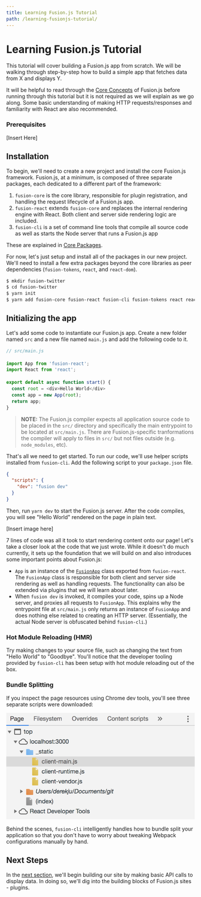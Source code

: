 ```yaml
---
title: Learning Fusion.js Tutorial
path: /learning-fusionjs-tutorial/
---
```


# Learning Fusion.js Tutorial

This tutorial will cover building a Fusion.js app from scratch. We will be walking through step-by-step how to build a simple app that fetches data from X and displays Y.

It will be helpful to read through the [Core Concepts](/docs/core-concepts) of Fusion.js before running through this tutorial but it is not required as we will explain as we go along. Some basic understanding of making HTTP requests/responses and familiarity with React are also recommended.

### Prerequisites

[Insert Here]

## Installation

To begin, we'll need to create a new project and install the core Fusion.js framework. Fusion.js, at a minimum, is composed of three separate packages, each dedicated to a different part of the framework:

1. `fusion-core` is the core library, responsible for plugin registration, and handling the request lifecycle of a Fusion.js app.
2. `fusion-react` extends `fusion-core` and replaces the internal rendering engine with React. Both client and server side rendering logic are included.
3. `fusion-cli` is a set of command line tools that compile all source code as well as starts the Node server that runs a Fusion.js app

These are explained in [Core Packages](/docs/core-concepts/core-packages).

For now, let's just setup and install all of the packages in our new project. We'll need to install a few extra packages beyond the core libraries as peer dependencies (`fusion-tokens`, `react`, and `react-dom`).

```sh
$ mkdir fusion-twitter
$ cd fusion-twitter
$ yarn init
$ yarn add fusion-core fusion-react fusion-cli fusion-tokens react react-dom
```

## Initializing the app

Let's add some code to instantiate our Fusion.js app. Create a new folder named `src` and a new file named `main.js` and add the following code to it.

```js
// src/main.js

import App from 'fusion-react';
import React from 'react';

export default async function start() {
  const root = <div>Hello World</div>
  const app = new App(root);
  return app;
}
```

> **NOTE:** The Fusion.js compiler expects all application source code to be placed in the `src/` directory and specifically the main entrypoint to be located at `src/main.js`. There are Fusion.js-specific tranformations the compiler will apply to files in `src/` but not files outside (e.g. `node_modules`, etc).

That's all we need to get started. To run our code, we'll use helper scripts installed from `fusion-cli`. Add the following script to your `package.json` file.

```json
{
  "scripts": {
    "dev": "fusion dev"
  }
}
```

Then, run `yarn dev` to start the Fusion.js server. After the code compiles, you will see "Hello World" rendered on the page in plain text.

[Insert image here]

7 lines of code was all it took to start rendering content onto our page! Let's take a closer look at the code that we just wrote. While it doesn't do much currently, it sets up the foundation that we will build on and also introduces some important points about Fusion.js:

* `App` is an instance of the [`FusionApp`](/api/fusion-core#app) class exported from `fusion-react`. The `FusionApp` class is responsible for both client and server side rendering as well as handling requests. The functionality can also be extended via plugins that we will learn about later.
* When `fusion dev` is invoked, it compiles your code, spins up a Node server, and proxies all requests to `FusionApp`. This explains why the entrypoint file at `src/main.js` only returns an instance of `FusionApp` and does nothing else related to creating an HTTP server. (Essentially, the actual Node server is obfuscated behind `fusion-cli`.)

### Hot Module Reloading (HMR)

Try making changes to your source file, such as changing the text from "Hello World" to "Goodbye". You'll notice that the developer tooling provided by `fusion-cli` has been setup with hot module reloading out of the box.

### Bundle Splitting

If you inspect the page resources using Chrome dev tools, you'll see three separate scripts were downloaded:

![Bundle Splitting](bundle-splitting.png)

Behind the scenes, `fusion-cli` intelligently handles how to bundle split your application so that you don't have to worry about tweaking Webpack configurations manually by hand.

## Next Steps

In the [next section](/docs/learning-fusionjs-tutorial/plugins), we'll begin building our site by making basic API calls to display data. In doing so, we'll dig into the building blocks of Fusion.js sites - plugins.
